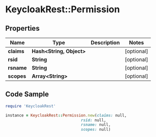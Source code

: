 # KeycloakRest::Permission

## Properties

Name | Type | Description | Notes
------------ | ------------- | ------------- | -------------
**claims** | **Hash&lt;String, Object&gt;** |  | [optional] 
**rsid** | **String** |  | [optional] 
**rsname** | **String** |  | [optional] 
**scopes** | **Array&lt;String&gt;** |  | [optional] 

## Code Sample

```ruby
require 'KeycloakRest'

instance = KeycloakRest::Permission.new(claims: null,
                                 rsid: null,
                                 rsname: null,
                                 scopes: null)
```


